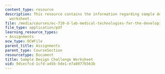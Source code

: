```yaml
---
content_type: resource
description: This resource contains the information regarding sample design challenge
  worksheet.
file: /media/courses/ec-710-d-lab-medical-technologies-for-the-developing-world-spring-2010/9dcecfcd1cfda45b5de1e7a8077b563b_MITEC_710S10_DesChlWs_smpl.pdf
file_type: application/pdf
learning_resource_types:
- Assignments
ocw_type: OCWFile
parent_title: Assignments
parent_type: CourseSection
resourcetype: Document
title: Sample Design Challenge Worksheet
uid: 9dcecfcd-1cfd-a45b-5de1-e7a8077b563b
---
```

